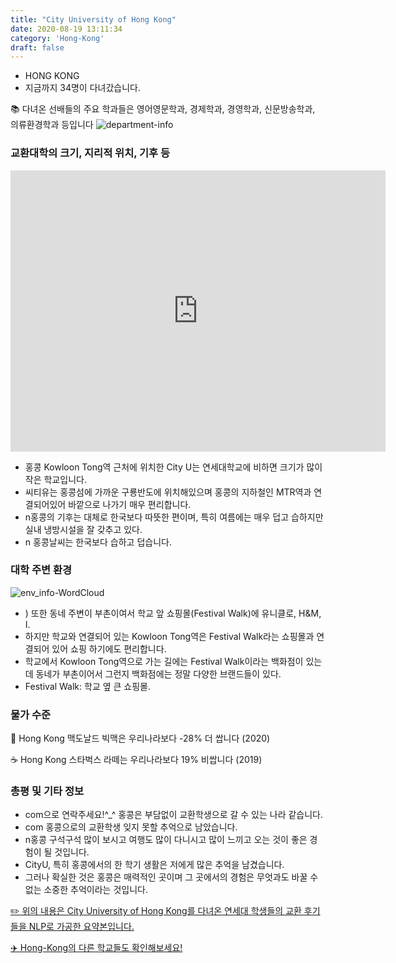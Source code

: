 ```yaml
---
title: "City University of Hong Kong"
date: 2020-08-19 13:11:34
category: 'Hong-Kong'
draft: false
---
```



* HONG KONG
* 지금까지 34명이 다녀갔습니다. 

📚 다녀온 선배들의 주요 학과들은 영어영문학과, 경제학과, 경영학과, 신문방송학과, 의류환경학과 등입니다
![department-info](../plots/CN000002.png)
### 교환대학의 크기, 지리적 위치, 기후 등
<iframe
width="600"
height="450"
frameborder="0" style="border:0"
src="https://www.google.com/maps/embed/v1/place?key=AIzaSyC9e1AME-pVmWC4hBpFdu5S4dKzyepa3HQ&q=City+University+of+Hong+Kong&center=22.3366793,114.1724234&zoom=14" allowfullscreen>
</iframe>

* 홍콩 Kowloon Tong역 근처에 위치한 City U는 연세대학교에 비하면 크기가 많이 작은 학교입니다.
* 씨티유는 홍콩섬에 가까운 구룡반도에 위치해있으며 홍콩의 지하철인 MTR역과 연결되어있어 바깥으로 나가기 매우 편리합니다.
* n홍콩의 기후는 대체로 한국보다 따뜻한 편이며, 특히 여름에는 매우 덥고 습하지만 실내 냉방시설을 잘 갖추고 있다.
* n 홍콩날씨는 한국보다 습하고 덥습니다.


### 대학 주변 환경

![env_info-WordCloud](../univ_wordclouds_okt/env_info/CN000002_env_info_okt.png)

* ) 또한 동네 주변이 부촌이여서 학교 앞 쇼핑몰(Festival Walk)에 유니클로, H&M, I.
* 하지만 학교와 연결되어 있는 Kowloon Tong역은 Festival Walk라는 쇼핑몰과 연결되어 있어 쇼핑 하기에도 편리합니다.
* 학교에서 Kowloon Tong역으로 가는 길에는 Festival Walk이라는 백화점이 있는데 동네가 부촌이어서 그런지 백화점에는 정말 다양한 브랜드들이 있다.
* Festival Walk: 학교 옆 큰 쇼핑몰.


### 물가 수준 
🍔 Hong Kong 맥도날드 빅맥은 우리나라보다 -28% 더 쌉니다 (2020)

☕️ Hong Kong 스타벅스 라떼는 우리나라보다 19% 비쌉니다 (2019)

### 총평 및 기타 정보
* com으로 연락주세요!^_^ 홍콩은 부담없이 교환학생으로 갈 수 있는 나라 같습니다.
* com 홍콩으로의 교환학생 잊지 못할 추억으로 남았습니다.
* n홍콩 구석구석 많이 보시고 여행도 많이 다니시고 많이 느끼고 오는 것이 좋은 경험이 될 것입니다.
* CityU, 특히 홍콩에서의 한 학기 생활은 저에게 많은 추억을 남겼습니다.
* 그러나 확실한 것은 홍콩은 매력적인 곳이며 그 곳에서의 경험은 무엇과도 바꿀 수 없는 소중한 추억이라는 것입니다.


[✏️ 위의 내용은 City University of Hong Kong를 다녀온 연세대 학생들의 교환 후기들을 NLP로 가공한 요약본입니다.](http://oia.yonsei.ac.kr/partner/expReport.asp?ucode=CN000002&bgbn=A)

[✈️ Hong-Kong의 다른 학교들도 확인해보세요!](https://yonsei-exchange.netlify.app/?category=Hong-Kong)

